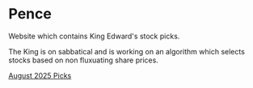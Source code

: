 # Pence
<p>Website which contains King Edward's stock picks.</p>
<p>The King is on sabbatical and is working on an algorithm which selects stocks based on non fluxuating share prices.</p>
<a href=Picks/2025/august.md>August 2025 Picks</a>
